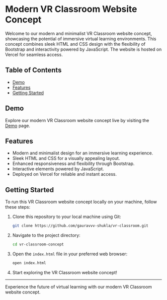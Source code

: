 # Modern VR Classroom Website Concept

Welcome to our modern and minimalist VR Classroom website concept, showcasing the potential of immersive virtual learning environments. This concept combines sleek HTML and CSS design with the flexibility of Bootstrap and interactivity powered by JavaScript. The website is hosted on Vercel for seamless access.

## Table of Contents

- [Demo](#demo)
- [Features](#features)
- [Getting Started](#getting-started)

## Demo

Explore our modern VR Classroom website concept live by visiting the [Demo](https://vr.gauravxshukla.me/) page.

## Features

- Modern and minimalist design for an immersive learning experience.
- Sleek HTML and CSS for a visually appealing layout.
- Enhanced responsiveness and flexibility through Bootstrap.
- Interactive elements powered by JavaScript.
- Deployed on Vercel for reliable and instant access.

## Getting Started

To run this VR Classroom website concept locally on your machine, follow these steps:

1. Clone this repository to your local machine using Git:

   ```bash
   git clone https://github.com/gauravvv-shukla/vr-classroom.git
   ```

2. Navigate to the project directory:

   ```bash
   cd vr-classroom-concept
   ```

3. Open the `index.html` file in your preferred web browser:

   ```bash
   open index.html
   ```

4. Start exploring the VR Classroom website concept!

---

Experience the future of virtual learning with our modern VR Classroom website concept.
